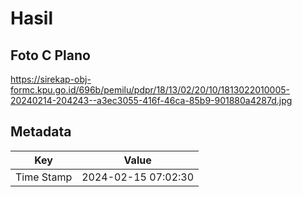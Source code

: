 # Hasil

## Foto C Plano

https://sirekap-obj-formc.kpu.go.id/696b/pemilu/pdpr/18/13/02/20/10/1813022010005-20240214-204243--a3ec3055-416f-46ca-85b9-901880a4287d.jpg


## Metadata

| Key        | Value               |
| ---------- | ------------------- |
| Time Stamp | 2024-02-15 07:02:30 |



